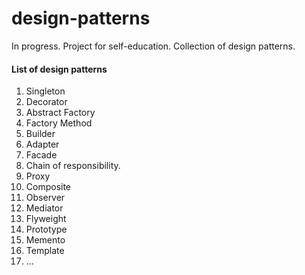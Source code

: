 # design-patterns
In progress. Project for self-education. Collection of design patterns.

#### List of design patterns
1. Singleton
2. Decorator
3. Abstract Factory
4. Factory Method
5. Builder
6. Adapter
7. Facade
8. Chain of responsibility.
9. Proxy
10. Composite
11. Observer
12. Mediator
13. Flyweight 
14. Prototype
15. Memento
16. Template
17. ...
